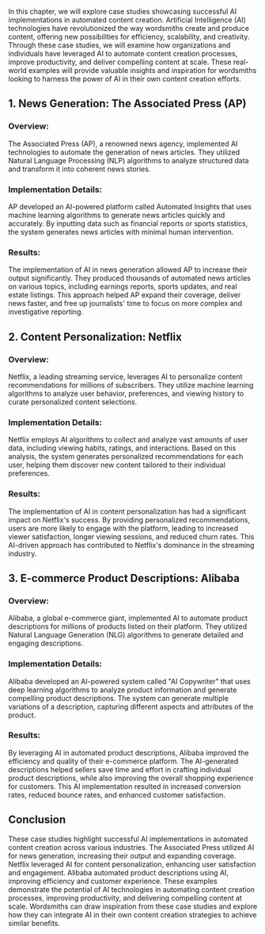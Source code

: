 
In this chapter, we will explore case studies showcasing successful AI implementations in automated content creation. Artificial Intelligence (AI) technologies have revolutionized the way wordsmiths create and produce content, offering new possibilities for efficiency, scalability, and creativity. Through these case studies, we will examine how organizations and individuals have leveraged AI to automate content creation processes, improve productivity, and deliver compelling content at scale. These real-world examples will provide valuable insights and inspiration for wordsmiths looking to harness the power of AI in their own content creation efforts.

1\. News Generation: The Associated Press (AP)
---------------------------------------------

### Overview:

The Associated Press (AP), a renowned news agency, implemented AI technologies to automate the generation of news articles. They utilized Natural Language Processing (NLP) algorithms to analyze structured data and transform it into coherent news stories.

### Implementation Details:

AP developed an AI-powered platform called Automated Insights that uses machine learning algorithms to generate news articles quickly and accurately. By inputting data such as financial reports or sports statistics, the system generates news articles with minimal human intervention.

### Results:

The implementation of AI in news generation allowed AP to increase their output significantly. They produced thousands of automated news articles on various topics, including earnings reports, sports updates, and real estate listings. This approach helped AP expand their coverage, deliver news faster, and free up journalists' time to focus on more complex and investigative reporting.

2\. Content Personalization: Netflix
-----------------------------------

### Overview:

Netflix, a leading streaming service, leverages AI to personalize content recommendations for millions of subscribers. They utilize machine learning algorithms to analyze user behavior, preferences, and viewing history to curate personalized content selections.

### Implementation Details:

Netflix employs AI algorithms to collect and analyze vast amounts of user data, including viewing habits, ratings, and interactions. Based on this analysis, the system generates personalized recommendations for each user, helping them discover new content tailored to their individual preferences.

### Results:

The implementation of AI in content personalization has had a significant impact on Netflix's success. By providing personalized recommendations, users are more likely to engage with the platform, leading to increased viewer satisfaction, longer viewing sessions, and reduced churn rates. This AI-driven approach has contributed to Netflix's dominance in the streaming industry.

3\. E-commerce Product Descriptions: Alibaba
-------------------------------------------

### Overview:

Alibaba, a global e-commerce giant, implemented AI to automate product descriptions for millions of products listed on their platform. They utilized Natural Language Generation (NLG) algorithms to generate detailed and engaging descriptions.

### Implementation Details:

Alibaba developed an AI-powered system called "AI Copywriter" that uses deep learning algorithms to analyze product information and generate compelling product descriptions. The system can generate multiple variations of a description, capturing different aspects and attributes of the product.

### Results:

By leveraging AI in automated product descriptions, Alibaba improved the efficiency and quality of their e-commerce platform. The AI-generated descriptions helped sellers save time and effort in crafting individual product descriptions, while also improving the overall shopping experience for customers. This AI implementation resulted in increased conversion rates, reduced bounce rates, and enhanced customer satisfaction.

Conclusion
----------

These case studies highlight successful AI implementations in automated content creation across various industries. The Associated Press utilized AI for news generation, increasing their output and expanding coverage. Netflix leveraged AI for content personalization, enhancing user satisfaction and engagement. Alibaba automated product descriptions using AI, improving efficiency and customer experience. These examples demonstrate the potential of AI technologies in automating content creation processes, improving productivity, and delivering compelling content at scale. Wordsmiths can draw inspiration from these case studies and explore how they can integrate AI in their own content creation strategies to achieve similar benefits.
